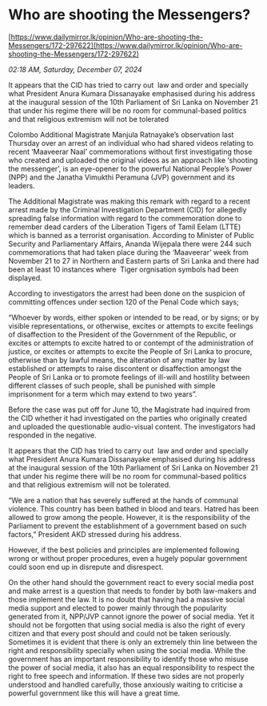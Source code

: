 # Who are shooting the Messengers?

[https://www.dailymirror.lk/opinion/Who-are-shooting-the-Messengers/172-297622](https://www.dailymirror.lk/opinion/Who-are-shooting-the-Messengers/172-297622)

*02:18 AM, Saturday, December 07, 2024*

It appears that the CID has tried to carry out  law and order and specially what President Anura Kumara Dissanayake emphasised during his address at the inaugural session of the 10th Parliament of Sri Lanka on November 21 that under his regime there will be no room for communal-based politics and that religious extremism will not be tolerated

Colombo Additional Magistrate Manjula Ratnayake’s observation last Thursday over an arrest of an individual who had shared videos relating to recent ‘Maaveerar Naal’ commemorations without first investigating those who created and uploaded the original videos as an approach like ‘shooting the messenger’, is an eye-opener to the powerful National People’s Power (NPP) and the Janatha Vimukthi Peramuna (JVP) government and its leaders.

The Additional Magistrate was making this remark with regard to a recent arrest made by the Criminal Investigation Department (CID) for allegedly spreading false information with regard to the commemoration done to remember dead carders of the Liberation Tigers of Tamil Eelam (LTTE) which is banned as a terrorist organisation. According to Minister of Public Security and Parliamentary Affairs, Ananda Wijepala there were 244 such commemorations that had taken place during the ‘Maaveerar’ week from November 21 to 27 in Northern and Eastern parts of Sri Lanka and there had been at least 10 instances where  Tiger orgnisation symbols had been displayed.

According to investigators the arrest had been done on the suspicion of committing offences under section 120 of the Penal Code which says;

“Whoever by words, either spoken or intended to be read, or by signs; or by visible representations, or otherwise, excites or attempts to excite feelings of disaffection to the President of the Government of the Republic, or excites or attempts to excite hatred to or contempt of the administration of justice, or excites or attempts to excite the People of Sri Lanka to procure, otherwise than by lawful means, the alteration of any matter by law established or attempts to raise discontent or disaffection amongst the People of Sri Lanka or to promote feelings of ill-will and hostility between different classes of such people, shall be punished with simple imprisonment for a term which may extend to two years”.

Before the case was put off for June 10, the Magistrate had inquired from the CID whether it had investigated on the parties who originally created and uploaded the questionable audio-visual content. The investigators had responded in the negative.

It appears that the CID has tried to carry out  law and order and specially what President Anura Kumara Dissanayake emphasised during his address at the inaugural session of the 10th Parliament of Sri Lanka on November 21 that under his regime there will be no room for communal-based politics and that religious extremism will not be tolerated.

“We are a nation that has severely suffered at the hands of communal violence. This country has been bathed in blood and tears. Hatred has been allowed to grow among the people. However, it is the responsibility of the Parliament to prevent the establishment of a government based on such factors,” President AKD stressed during his address.

However, if the best policies and principles are implemented following wrong or without proper procedures, even a hugely popular government could soon end up in disrepute and disrespect.

On the other hand should the government react to every social media post and make arrest is a question that needs to fonder by both law-makers and those implement the law. It is no doubt that having had a massive social media support and elected to power mainly through the popularity generated from it, NPP/JVP cannot ignore the power of social media. Yet it should not be forgotten that using social media is also the right of every citizen and that every post should and could not be taken seriously. Sometimes it is evident that there is only an extremely thin line between the right and responsibility specially when using the social media. While the government has an important responsibility to identify those who misuse the power of social media, it also has an equal responsibility to respect the right to free speech and information. If these two sides are not properly understood and handled carefully, those anxiously waiting to criticise a powerful government like this will have a great time.

